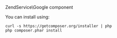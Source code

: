 ZendService\Google component

You can install using:

```
curl -s https://getcomposer.org/installer | php
php composer.phar install
```
